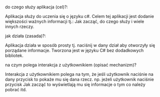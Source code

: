 do czego służy aplikacja (cel)?:

Aplikacja służy do uczenia się o języku c#. Celem tej aplikacji jest dodanie większości ważnych informacji tj.: Jak zacząć, do czego służy i wiele innych rzeczy.

jak działa (zasada)?:

Aplikacja działa w sposób prosty tj. naciśnij w dany dział aby otworzyły się porządane informacje. Tworzona jest w języku C# bez dodadkowych bibliotek.

na czym polega interakcja z użytkownikiem (opisać mechanizm)?

Interakcja z użytkownikiem polega na tym, że jeśli użytkownik naciśnie na dany przycisk to pokaże mu się dana rzecz. np. jeżeli użytkownik naciśnie przycisk Jak zacząć to wyświetlają mu się informacje o tym co należy pobrać itd.
